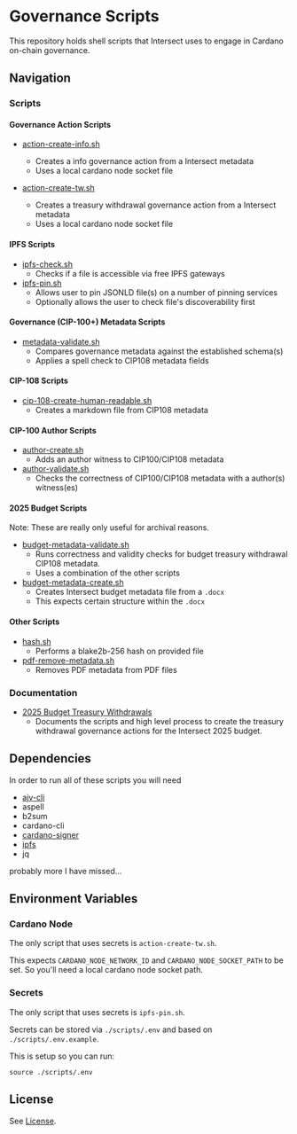# Governance Scripts

This repository holds shell scripts that Intersect uses to engage in Cardano on-chain governance.

## Navigation

### Scripts

#### Governance Action Scripts

- [action-create-info.sh](./scripts/action-create-info.sh)
  - Creates a info governance action from a Intersect metadata
  - Uses a local cardano node socket file

- [action-create-tw.sh](./scripts/action-create-tw.sh)
  - Creates a treasury withdrawal governance action from a Intersect metadata
  - Uses a local cardano node socket file

#### IPFS Scripts

- [ipfs-check.sh](./scripts/ipfs-check.sh)
  - Checks if a file is accessible via free IPFS gateways
- [ipfs-pin.sh](./scripts/ipfs-pin.sh)
  - Allows user to pin JSONLD file(s) on a number of pinning services
  - Optionally allows the user to check file's discoverability first

#### Governance (CIP-100+) Metadata Scripts

- [metadata-validate.sh](./scripts/metadata-validate.sh)
  - Compares governance metadata against the established schema(s)
  - Applies a spell check to CIP108 metadata fields

#### CIP-108 Scripts

- [cip-108-create-human-readable.sh](./scripts/cip-108-create-human-readable.sh)
  - Creates a markdown file from CIP108 metadata

#### CIP-100 Author Scripts

- [author-create.sh](./scripts/author-create.sh)
  - Adds an author witness to CIP100/CIP108 metadata
- [author-validate.sh](./scripts/author-validate.sh)
  - Checks the correctness of CIP100/CIP108 metadata with a author(s) witness(es)

#### 2025 Budget Scripts

Note: These are really only useful for archival reasons.

- [budget-metadata-validate.sh](./scripts/budget-metadata-validate.sh)
  - Runs correctness and validity checks for budget treasury withdrawal CIP108 metadata.
  - Uses a combination of the other scripts
- [budget-metadata-create.sh](./scripts/budget-metadata-create.sh)
  - Creates Intersect budget metadata file from a `.docx`
  - This expects certain structure within the `.docx`

#### Other Scripts

- [hash.sh](./scripts/hash.sh)
  - Performs a blake2b-256 hash on provided file
- [pdf-remove-metadata.sh](./scripts/pdf-remove-metadata.sh)
  - Removes PDF metadata from PDF files

### Documentation

- [2025 Budget Treasury Withdrawals](./docs/2025-budget-withdrawals.md)
  - Documents the scripts and high level process to create the treasury withdrawal governance actions for the Intersect 2025 budget.

## Dependencies

In order to run all of these scripts you will need

- [ajv-cli](https://www.npmjs.com/package/ajv-cli)
- aspell
- b2sum
- cardano-cli
- [cardano-signer](https://github.com/gitmachtl/cardano-signer)
- [ipfs](https://docs.ipfs.eth.link/install/command-line/)
- jq

probably more I have missed...

## Environment Variables

### Cardano Node

The only script that uses secrets is `action-create-tw.sh`.

This expects `CARDANO_NODE_NETWORK_ID` and `CARDANO_NODE_SOCKET_PATH` to be set.
So you'll need a local cardano node socket path.

### Secrets

The only script that uses secrets is `ipfs-pin.sh`.

Secrets can be stored via `./scripts/.env` and based on `./scripts/.env.example`.

This is setup so you can run:

```shell
source ./scripts/.env
```

## License

See [License](./LICENSE).

